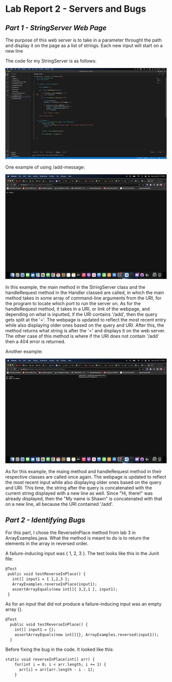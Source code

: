 # **Lab Report 2 - Servers and Bugs**

## *Part 1 - StringServer Web Page* 
The purpose of this web server is to take in a parameter throught the path and display it on the page as a list of strings. Each new input will start on a new line 

The code for my StringServer is as follows: 

![image](https://raw.githubusercontent.com/ShawnMalal/cse15l-lab-reports/main/Screenshot%202023-01-29%20at%207.16.04%20PM%20(2).png)

One example of using /add-message: 

![image](https://raw.githubusercontent.com/ShawnMalal/cse15l-lab-reports/main/Screenshot%202023-01-29%20at%207.15.19%20PM.png)

In this example, the main method in the StringServer class and the handleRequest method in the Handler classed are called, in which the main method takes in some array of command-line arguments from the URI, for the program to locate which port to run the server on. As for the handleRequest method, it takes in a URI, or link of the webpage, and depending on what is inputted, if the URI contains '/add', then the query gets split at the '='. The webpage is updated to reflect the most recent entry while also displaying older ones based on the query and URI. After this, the method returns what string is after the '=' and displays it on the web server. The other case of this method is where if the URI does not contain '/add' then a 404 error is returned. 

Another example: 

![image](https://raw.githubusercontent.com/ShawnMalal/cse15l-lab-reports/main/Screenshot%202023-01-29%20at%207.15.35%20PM.png)

As for this example, the maing method and handleRequest method in their respective classes are called once again. The webpage is updated to reflect the most recent input while also displaying older ones based on the query and URI. This time, the string after the query is concatenated with the current string displayed with a new line as well. Since "Hi, there!" was already displayed, then the "My name is Shawn" is concatenated with that on a new line, all because the URI contained '/add'.

## *Part 2 - Identifying Bugs* 
For this part, I chose the ReverseInPlace method from lab 3 in ArrayExamples.java. What the method is meant to do is to return the elements in the array in reversed order. 

A failure-inducing input was { 1, 2, 3 }. 
The test looks like this in the Junit file: 

```
@Test
 public void testReverseInPlace() {
   int[] input1 = { 1,2,3 };
   ArrayExamples.reverseInPlace(input1);
   assertArrayEquals(new int[]{ 3,2,1 }, input1);
 }
```

As for an input that did not produce a failure-inducing input was an empty array {}. 

```
@Test
  public void testReverseInPlace() {
    int[] input1 = {};
    assertArrayEquals(new int[]{}, ArrayExamples.reversed(input1));
  }
```

Before fixing the bug in the code. It looked like this: 

```
static void reverseInPlace(int[] arr) {
    for(int i = 0; i < arr.length; i += 1) {
      arr[i] = arr[arr.length - i - 1];
    }
 
